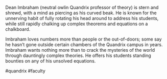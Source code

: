 Dean Imbraham (neutral owlin Quandrix professor of theory) is stern and shrewd, with a mind as piercing as his curved beak. He is known for the unnerving habit of fully rotating his head around to address his students, while still rapidly chalking up complex theorems and equations on a chalkboard. 

Imbraham loves numbers more than people or the out-of-doors; some say he hasn’t gone outside certain chambers of the Quandrix campus in years. Imbraham wants nothing more than to crack the mysteries of the world through dauntingly complex theories. He offers his students standing bounties on any of his unsolved equations.

#quandrix
#faculty